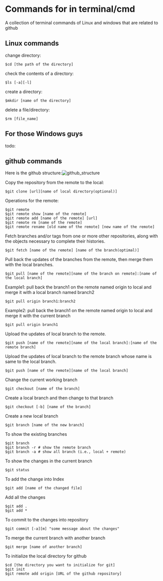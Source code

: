 # Commands for in terminal/cmd
A collection of terminal commands of Linux and windows that are related to github

## Linux commands

change directory:

    $cd [the path of the directory]
   
check the contents of a directory:
   
    $ls [-a][-l]
    
create a directory:

    $mkdir [name of the directory]
    
delete a file/directory:

    $rm [file_name]
    
## For those Windows guys
todo:

    
## github commands
Here is the github structure:![github_structure](https://github.com/hogwild/github-Commands/blob/master/githubstructure.jpg) 

Copy the repository from the remote to the local:
 
    $git clone [url][name of local directory(optional)]

Operations for the remote:

    $git remote
    $git remote show [name of the remote]
    $git remote add [name of the remote] [url]
    $git remote rm [name of the remote]
    $git remote rename [old name of the remote] [new name of the remote]
    
Fetch branches and/or tags from one or more other repositories, along with the objects necessary to complete their histories. 

    $git fetch [name of the remote] [name of the branch(optimal)]

Pull back the updates of the branches from the remote, then merge them with the local branches.

    $git pull [name of the remote][name of the branch on remote]:[name of the local branch]

Example1: pull back the branch1 on the remote named origin to local and merge it with a local branch named branch2

    $git pull origin branch1:branch2 

Example2: pull back the branch1 on the remote named origin to local and merge it with the current branch

    $git pull origin branch1

Upload the updates of local branch to the remote.

    $git push [name of the remote][name of the local branch]:[name of the remote branch] 
    
Upload the updates of local branch to the remote branch whose name is same to the local branch.

    $git push [name of the remote][name of the local branch]

Change the current working branch

    $git checkout [name of the branch]

Create a local branch and then change to that branch
    
    $git checkout [-b] [name of the branch]

Create a new local branch

    $git branch [name of the new branch]

To show the existing branches

    $git branch
    $git branch -r # show the remote branch
    $git branch -a # show all branch (i.e., local + remote)

To show the changes in the current branch
 
    $git status

To add the change into Index

    $git add [name of the changed file]

Add all the changes 

    $git add .
    $git add * 

To commit to the changes into repository

    $git commit [-a][m] "some message about the changes"

To merge the current branch with another branch
 
    $git merge [name of another branch]

To initialize the local directory for github

    $cd [the directory you want to initialize for git]   
    $git init
    $git remote add origin [URL of the github repository]
